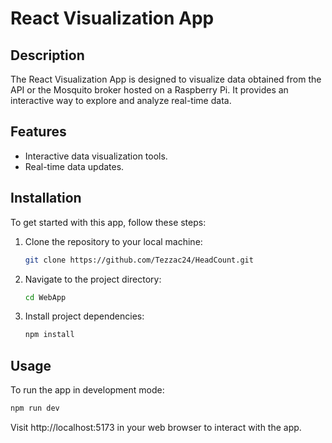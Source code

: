 # React Visualization App

## Description
The React Visualization App is designed to visualize data obtained from the API or the Mosquito broker hosted on a Raspberry Pi. It provides an interactive way to explore and analyze real-time data.

## Features

- Interactive data visualization tools.
- Real-time data updates.

## Installation

To get started with this app, follow these steps:

1. Clone the repository to your local machine:
   ```bash
   git clone https://github.com/Tezzac24/HeadCount.git

2. Navigate to the project directory:
   ```bash
   cd WebApp

3. Install project dependencies:
   ```bash
   npm install

## Usage
To run the app in development mode:
  ```bash
  npm run dev
  ```

Visit http://localhost:5173 in your web browser to interact with the app.
